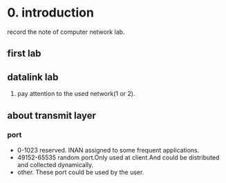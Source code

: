 # 0. introduction
record the note of computer network lab.

## first lab


## datalink lab
1. pay attention to the used network(1 or 2).

## about transmit layer
### port
-  0-1023 reserved. INAN assigned to some frequent applications.
-  49152-65535 random port.Only used at client.And could be distributed and collected dynamically.
-  other. These port could be used by the user.
